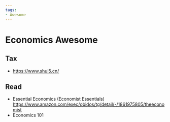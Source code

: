 ```yaml
---
tags:
- Awesome
---
```


# Economics Awesome

## Tax

- https://www.shui5.cn/

## Read

- Essential Economics (Economist Essentials)
  https://www.amazon.com/exec/obidos/tg/detail/-/1861975805/theeconomist
- Economics 101
